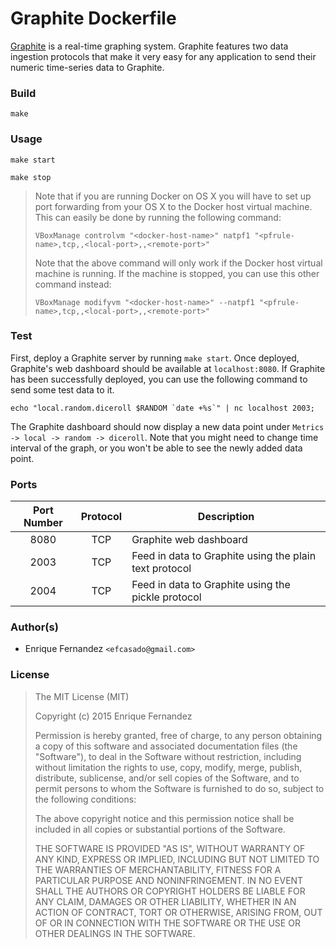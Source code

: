 Graphite Dockerfile
===================

[Graphite](http://graphite.wikidot.com/) is a real-time graphing system.
Graphite features two data ingestion protocols that make it very easy
for any application to send their numeric time-series data to Graphite.


### Build

```
make
```


### Usage

```
make start
```

```
make stop
```

> Note that if you are running Docker on OS X you will have to set up
> port forwarding from your OS X to the Docker host virtual machine.
> This can easily be done by running the following command:
>
> ```
> VBoxManage controlvm "<docker-host-name>" natpf1 "<pfrule-name>,tcp,,<local-port>,,<remote-port>"
> ```
>
> Note that the above command will only work if the Docker host
> virtual machine is running. If the machine is stopped, you can use
> this other command instead:
>
> ```
> VBoxManage modifyvm "<docker-host-name>" --natpf1 "<pfrule-name>,tcp,,<local-port>,,<remote-port>"
> ```


### Test

First, deploy a Graphite server by running `make start`. Once deployed,
Graphite's web dashboard should be available at `localhost:8080`. If
Graphite has been successfully deployed, you can use the following
command to send some test data to it.

```
echo "local.random.diceroll $RANDOM `date +%s`" | nc localhost 2003;
```

The Graphite dashboard should now display a new data point under
`Metrics -> local -> random -> diceroll`. Note that you might need to
change time interval of the graph, or you won't be able to see
the newly added data point.


### Ports

| Port Number | Protocol | Description                                                   |
|:-----------:|:--------:|---------------------------------------------------------------|
| 8080        | TCP      | Graphite web dashboard                                        |
| 2003        | TCP      | Feed in data to Graphite using the plain text protocol        |
| 2004        | TCP      | Feed in data to Graphite using the pickle protocol            |


### Author(s)

- Enrique Fernandez `<efcasado@gmail.com>`


### License

> The MIT License (MIT)
>
> Copyright (c) 2015 Enrique Fernandez
>
> Permission is hereby granted, free of charge, to any person obtaining a copy
> of this software and associated documentation files (the "Software"), to deal
> in the Software without restriction, including without limitation the rights
> to use, copy, modify, merge, publish, distribute, sublicense, and/or sell
> copies of the Software, and to permit persons to whom the Software is
> furnished to do so, subject to the following conditions:
>
> The above copyright notice and this permission notice shall be included in
> all copies or substantial portions of the Software.
>
> THE SOFTWARE IS PROVIDED "AS IS", WITHOUT WARRANTY OF ANY KIND, EXPRESS OR
> IMPLIED, INCLUDING BUT NOT LIMITED TO THE WARRANTIES OF MERCHANTABILITY,
> FITNESS FOR A PARTICULAR PURPOSE AND NONINFRINGEMENT. IN NO EVENT SHALL THE
> AUTHORS OR COPYRIGHT HOLDERS BE LIABLE FOR ANY CLAIM, DAMAGES OR OTHER
> LIABILITY, WHETHER IN AN ACTION OF CONTRACT, TORT OR OTHERWISE, ARISING FROM,
> OUT OF OR IN CONNECTION WITH THE SOFTWARE OR THE USE OR OTHER DEALINGS IN
> THE SOFTWARE.